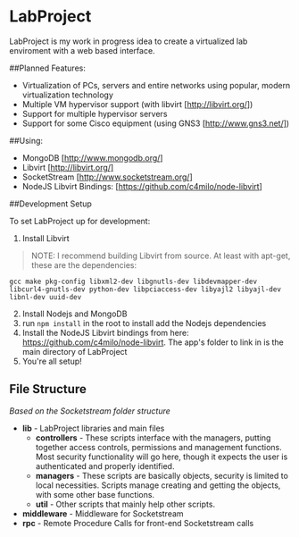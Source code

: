 # LabProject

LabProject is my work in progress idea to create a virtualized lab enviroment with a web based interface.

##Planned Features:
* Virtualization of PCs, servers and entire networks using popular, modern virtualization technology
* Multiple VM hypervisor support (with libvirt [http://libvirt.org/])
* Support for multiple hypervisor servers
* Support for some Cisco equipment (using GNS3 [http://www.gns3.net/])

##Using:
* MongoDB [http://www.mongodb.org/]
* Libvirt [http://libvirt.org/]
* SocketStream [http://www.socketstream.org/]
* NodeJS Libvirt Bindings: [https://github.com/c4milo/node-libvirt]

##Development Setup

To set LabProject up for development:

1. Install Libvirt

> NOTE: I recommend building Libvirt from source. At least with apt-get, these are the dependencies: 

``` gcc make pkg-config libxml2-dev libgnutls-dev libdevmapper-dev libcurl4-gnutls-dev python-dev libpciaccess-dev libyajl2 libyajl-dev libnl-dev uuid-dev ```

2. Install Nodejs and MongoDB
3. run ``` npm install ``` in the root to install add the Nodejs dependencies
4. Install the NodeJS Libvirt bindings from here: https://github.com/c4milo/node-libvirt. The app's folder to link in is the main directory of LabProject
5. You're all setup!

## File Structure

*Based on the Socketstream folder structure*

* **lib** - LabProject libraries and main files
  * **controllers** - These scripts interface with the managers, putting together access controls, permissions and management functions. Most security functionality will go here, though it expects the user is authenticated and properly identified.
  * **managers** - These scripts are basically objects, security is limited to local necessities. Scripts manage creating and getting the objects, with some other base functions.
  * **util** - Other scripts that mainly help other scripts.
* **middleware** - Middleware for Socketstream
* **rpc** - Remote Procedure Calls for front-end Socketstream calls